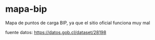 # mapa-bip

Mapa de puntos de carga BIP, ya que el sitio oficial funciona muy mal

fuente datos: <https://datos.gob.cl/dataset/28198>

